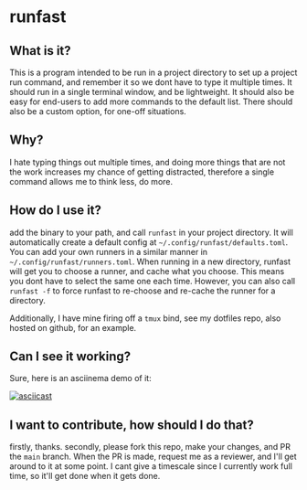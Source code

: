 # runfast

## What is it?

This is a program intended to be run in a project directory to set up a project
run command, and remember it so we dont have to type it multiple times. It
should run in a single terminal window, and be lightweight. It should also be
easy for end-users to add more commands to the default list. There should also
be a custom option, for one-off situations.


## Why?

I hate typing things out multiple times, and doing more things that are not the
work increases my chance of getting distracted, therefore a single command
allows me to think less, do more.


## How do I use it?

add the binary to your path, and call `runfast` in your project directory.
It will automatically create a default config at
`~/.config/runfast/defaults.toml`. You can add your own runners in a similar
manner in `~/.config/runfast/runners.toml`. When running in a new directory,
runfast will get you to choose a runner, and cache what you choose. This means
you dont have to select the same one each time. However, you can also call
`runfast -f` to force runfast to re-choose and re-cache the runner for a
directory.

Additionally, I have mine firing off a `tmux` bind, see my dotfiles repo, also
hosted on github, for an example.


## Can I see it working?

Sure, here is an asciinema demo of it:

[![asciicast](https://asciinema.org/a/542028.svg)](https://asciinema.org/a/542028)


## I want to contribute, how should I do that?

firstly, thanks. secondly, please fork this repo, make your changes, and PR
the `main` branch. When the PR is made, request me as a reviewer, and I'll get
around to it at some point. I cant give a timescale since I currently work full
time, so it'll get done when it gets done.
